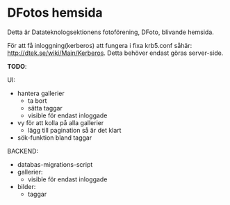 DFotos hemsida
===============

Detta är Datateknologsektionens fotoförening, DFoto, blivande hemsida.

För att få inloggning(kerberos) att fungera i fixa krb5.conf såhär: http://dtek.se/wiki/Main/Kerberos.
Detta behöver endast göras server-side.

**TODO**:

UI:
- hantera gallerier
    - ta bort
    - sätta taggar
    - visible för endast inloggade
- vy för att kolla på alla gallerier
  - lägg till pagination så är det klart
- sök-funktion bland taggar

BACKEND:
- databas-migrations-script
- gallerier:
    - visible för endast inloggade
- bilder:
    - taggar
